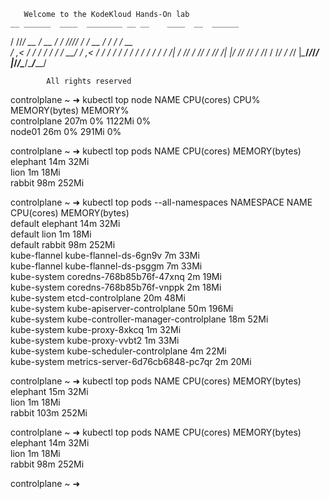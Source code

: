        Welcome to the KodeKloud Hands-On lab                                                                         
    __ ______  ____  ________ __ __    ____  __  ______ 
   / //_/ __ \/ __ \/ ____/ //_// /   / __ \/ / / / __ \
  / ,< / / / / / / / __/ / ,<  / /   / / / / / / / / / /
 / /| / /_/ / /_/ / /___/ /| |/ /___/ /_/ / /_/ / /_/ / 
/_/ |_\____/_____/_____/_/ |_/_____/\____/\____/_____/  
                                                        
            All rights reserved                                                                                      

controlplane ~ ➜  kubectl top node
NAME           CPU(cores)   CPU%   MEMORY(bytes)   MEMORY%   
controlplane   207m         0%     1122Mi          0%        
node01         26m          0%     291Mi           0%        

controlplane ~ ➜  kubectl top pods
NAME       CPU(cores)   MEMORY(bytes)   
elephant   14m          32Mi            
lion       1m           18Mi            
rabbit     98m          252Mi           

controlplane ~ ➜  kubectl top pods --all-namespaces
NAMESPACE      NAME                                   CPU(cores)   MEMORY(bytes)   
default        elephant                               14m          32Mi            
default        lion                                   1m           18Mi            
default        rabbit                                 98m          252Mi           
kube-flannel   kube-flannel-ds-6gn9v                  7m           33Mi            
kube-flannel   kube-flannel-ds-psggm                  7m           33Mi            
kube-system    coredns-768b85b76f-47xnq               2m           19Mi            
kube-system    coredns-768b85b76f-vnppk               2m           18Mi            
kube-system    etcd-controlplane                      20m          48Mi            
kube-system    kube-apiserver-controlplane            50m          196Mi           
kube-system    kube-controller-manager-controlplane   18m          52Mi            
kube-system    kube-proxy-8xkcq                       1m           32Mi            
kube-system    kube-proxy-vvbt2                       1m           33Mi            
kube-system    kube-scheduler-controlplane            4m           22Mi            
kube-system    metrics-server-6d76cb6848-pc7qr        2m           20Mi            

controlplane ~ ➜  kubectl top pods 
NAME       CPU(cores)   MEMORY(bytes)   
elephant   15m          32Mi            
lion       1m           18Mi            
rabbit     103m         252Mi           

controlplane ~ ➜  kubectl top pods 
NAME       CPU(cores)   MEMORY(bytes)   
elephant   14m          32Mi            
lion       1m           18Mi            
rabbit     98m          252Mi           

controlplane ~ ➜  

